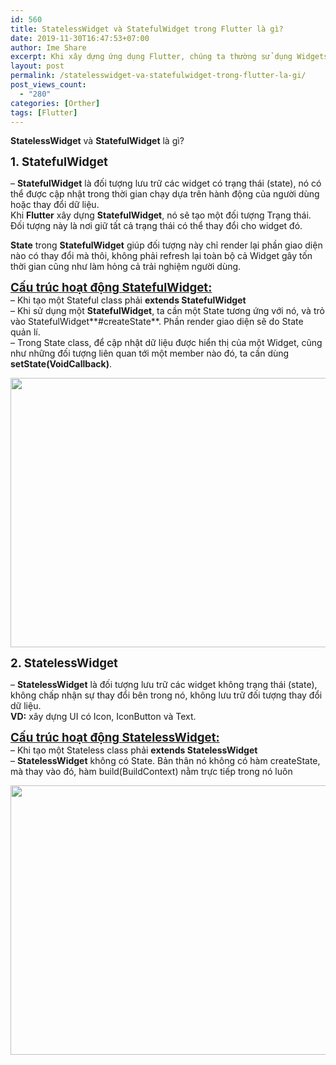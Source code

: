 ```yaml
---
id: 560
title: StatelessWidget và StatefulWidget trong Flutter là gì?
date: 2019-11-30T16:47:53+07:00
author: Ime Share
excerpt: Khi xây dựng ứng dụng Flutter, chúng ta thường sử dụng Widgets để dựng giao diện. Khi đó có 2 loại để dựng là statteful và stateless.
layout: post
permalink: /statelesswidget-va-statefulwidget-trong-flutter-la-gi/
post_views_count:
  - "280"
categories: [Orther]
tags: [Flutter]
---
```

**StatelessWidget** và **StatefulWidget** là gì?

<span style="font-size: 14pt;"><strong>1. StatefulWidget</strong></span>

&#8211; **StatefulWidget** là đối tượng lưu trữ các widget có trạng thái (state), nó có thể được cập nhật trong thời gian chạy dựa trên hành động của người dùng hoặc thay đổi dữ liệu.  
Khi **Flutter** xây dựng **StatefulWidget**, nó sẽ tạo một đối tượng Trạng thái. Đối tượng này là nơi giữ tất cả trạng thái có thể thay đổi cho widget đó.

**State** trong **StatefulWidget** giúp đối tượng này chỉ render lại phần giao diện nào có thay đổi mà thôi, không phải refresh lại toàn bộ cả Widget gây tốn thời gian cũng như làm hỏng cả trải nghiệm người dùng.

<span style="text-decoration: underline;"><span style="font-size: 14pt;"><strong>Cấu trúc hoạt động StatefulWidget:</strong></span></span>  
&#8211; Khi tạo một Stateful class phải **extends StatefulWidget**  
&#8211; Khi sử dụng một **StatefulWidget**, ta cần một State tương ứng với nó, và trỏ vào StatefulWidget**#createState**. Phần render giao diện sẽ do State quản lí.  
&#8211; Trong State class, để cập nhật dữ liệu được hiển thị của một Widget, cũng như những đối tượng liên quan tới một member nào đó, ta cần dùng **setState(VoidCallback)**.

[<img class="alignnone wp-image-563 size-full" src="https://anhkevin.github.io/assets/img/uploads/2019/11/flutter-stateful-ime-share-blog.png" alt="" width="637" height="431" />](https://anhkevin.github.io/assets/img/uploads/2019/11/flutter-stateful-ime-share-blog.png)

<span style="font-size: 14pt;"><strong>2. StatelessWidget</strong></span>

&#8211; **StatelessWidget** là đối tượng lưu trữ các widget không trạng thái (state), không chấp nhận sự thay đổi bên trong nó, không lưu trữ đối tượng thay đổi dữ liệu.  
**VD:** xây dựng UI có Icon, IconButton và Text.

<span style="text-decoration: underline;"><span style="font-size: 14pt;"><strong>Cấu trúc hoạt động StatelessWidget:</strong></span></span>  
&#8211; Khi tạo một Stateless class phải **extends StatelessWidget**  
&#8211; **StatelessWidget** không có State. Bản thân nó không có hàm createState, mà thay vào đó, hàm build(BuildContext) nằm trực tiếp trong nó luôn

[<img class="alignnone wp-image-563 size-full" src="https://anhkevin.github.io/assets/img/uploads/2019/11/flutter-stateless-ime-share-blog-1.png" alt="" width="637" height="431" />](https://anhkevin.github.io/assets/img/uploads/2019/11/flutter-stateless-ime-share-blog-1.png)

<div id="gtx-trans" style="position: absolute; left: -15px; top: 33px;">
  <div class="gtx-trans-icon">
  </div>
</div>